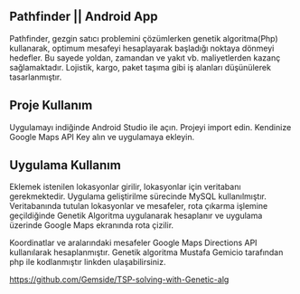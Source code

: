 ##  Pathfinder || Android App 

Pathfinder, gezgin satıcı problemini çözümlerken genetik algoritma(Php) kullanarak, optimum mesafeyi hesaplayarak başladığı noktaya dönmeyi
hedefler. Bu sayede yoldan, zamandan ve yakıt vb. maliyetlerden kazanç sağlamaktadır. Lojistik, kargo, paket taşıma gibi iş alanları 
düşünülerek tasarlanmıştır. 



##  Proje Kullanım

Uygulamayı indiğinde Android Studio ile açın.
Projeyi import edin.
Kendinize Google Maps API Key alın ve uygulamaya ekleyin.


##  Uygulama Kullanım

Eklemek istenilen lokasyonlar girilir, lokasyonlar için veritabanı gerekmektedir. Uygulama geliştirilme sürecinde MySQL kullanılmıştır.
Veritabanında tutulan lokasyonlar ve mesafeler, rota çıkarma işlemine geçildiğinde Genetik Algoritma uygulanarak hesaplanır ve uygulama üzerinde Google Maps ekranında rota çizilir.

Koordinatlar ve aralarındaki mesafeler Google Maps Directions API kullanılarak hesaplanmıştır. Genetik algoritma Mustafa Gemicio tarafından php ile kodlanmıştır linkden ulaşabilirsiniz.

https://github.com/Gemside/TSP-solving-with-Genetic-alg
